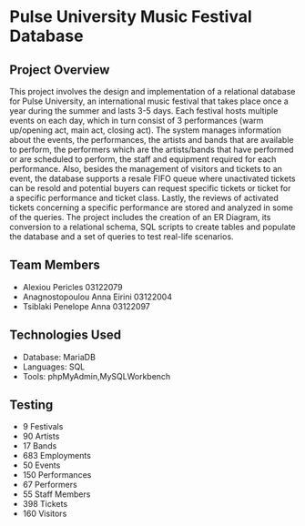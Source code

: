 # Pulse University Music Festival Database
## Project Overview

This project involves the design and implementation of a relational database for Pulse University, an international music festival that takes place once a year during the summer and lasts 3-5 days. Each festival hosts multiple events on each day, which in turn consist of 3 performances (warm up/opening act, main act, closing act). The system manages information about the events, the performances, the artists and bands that are available to perform, the performers which are the artists/bands that have performed or are scheduled to perform, the staff and equipment required for each performance. Also, besides the management of visitors and tickets to an event, the database supports a resale FIFO queue where unactivated tickets can be resold and potential buyers can request specific tickets or ticket for a specific performance and ticket class. Lastly, the reviews of activated tickets concerning a specific performance are stored and analyzed in some of the queries. 
  The project includes the creation of an ER Diagram, its conversion to a relational schema, SQL scripts to create tables and populate the database and a set of queries to test real-life scenarios.

## Team Members 
- Alexiou Pericles 03122079
- Anagnostopoulou Anna Eirini 03122004
- Tsiblaki Penelope Anna 03122097

## Technologies Used
- Database: MariaDB
- Languages: SQL
- Tools: phpMyAdmin,MySQLWorkbench

## Testing
- 9 Festivals
- 90 Artists
- 17 Bands
- 683 Employments
- 50 Events
- 150 Performances
- 67 Performers
- 55 Staff Members
- 398 Tickets
- 160 Visitors






